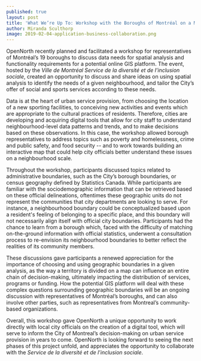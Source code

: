 ```yaml
---
published: true
layout: post
title: 'What We’re Up To: Workshop with the Boroughs of Montréal on a Mapping Tool'
author: Miranda Sculthorp
image: 2019-02-04-application-business-collaboration.png
---
```


OpenNorth recently planned and facilitated a workshop for representatives of Montréal’s 19 boroughs to discuss data needs for spatial analysis and functionality requirements for a potential online GIS platform. The event, hosted by the _Ville de Montréal Service de la diversité et de l’inclusion sociale_, created an opportunity to discuss and share ideas on using spatial analysis to identify the needs of a given neighbourhood, and tailor the City’s offer of social and sports services according to these needs.

Data is at the heart of urban service provision, from choosing the location of a new sporting facilities, to conceiving new activities and events which are appropriate to the cultural practices of residents. Therefore, cities are developing and acquiring digital tools that allow for city staff to understand neighbourhood-level data patterns and trends, and to make decisions based on these observations. In this case, the workshop allowed borough representatives to address topics such as poverty and homelessness, crime and public safety, and food security -- and to work towards building an interactive map that could help city officials better understand these issues on a neighbourhood scale.

Throughout the workshop, participants discussed topics related to administrative boundaries, such as the City’s borough boundaries, or census geography defined by Statistics Canada. While participants are familiar with the sociodemographic information that can be retrieved based on these official delineations, oftentimes these geographic units do not represent the communities that city departments are looking to serve. For instance, a neighbourhood boundary could be conceptualized based upon a resident's feeling of belonging to a specific place, and this boundary will not necessarily align itself with official city boundaries. Participants had the chance to learn from a borough which, faced with the difficulty of matching on-the-ground information with official statistics, underwent a consultation process to re-envision its neighbourhood boundaries to better reflect the realities of its community members.

These discussions gave participants a renewed appreciation for the importance of choosing and using geographic boundaries in a given analysis, as the way a territory is divided on a map can influence an entire chain of decision-making, ultimately impacting the distribution of services, programs or funding. How the potential GIS platform will deal with these complex questions surrounding geographic boundaries will be an ongoing discussion with representatives of Montréal’s boroughs, and can also involve other parties, such as representatives from Montreal’s community-based organizations.

Overall, this workshop gave OpenNorth a unique opportunity to work directly with local city officials on the creation of a digital tool, which will serve to inform the City of Montreal’s decision-making on urban service provision in years to come. OpenNorth is looking forward to seeing the next phases of this project unfold, and appreciates the opportunity to collaborate with the _Service de la diversité et de l’inclusion sociale_.
